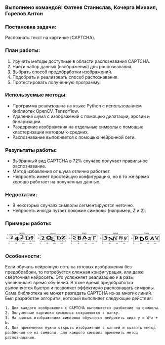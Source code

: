 ### Выполнено командой: Фатеев Станислав, Кочерга Михаил, Горелов Антон

###  Постановка задачи:
Распознать текст на картинке (CAPTCHA).

### План работы:

1. Изучить методы доступные в области распознавания CAPTCHA.
2. Найти набор данных (изображения) для распознавания.
3. Выбрать способ предобработки изображений.
4. Подобрать и реализовать способ распознавания.
5. Протестировать полученную программу.

### Используемые методы:

* Программа реализована на языке Python с использованием библиотек OpenCV, Tensorflow.
* Удаление шума с изображений с помощью дилатации, эрозии и бинаризации.
* Раздерение изображения на отдельные символы с помощью кластеризации методом k-средних.
* Распознавание выполняется с помощью нейронной сети.

### Результаты работы:

* Выбранный вид CAPTCHA в 72% случаев получает правильное распознавание.
* Метод избавления от шума отлично работает.
* Нейросеть имеет простейшую конфигурацию, но в то же время хорошо работает на полученных данных.

### Недостатки:

* В некоторых случаях символы сегментируются неточно.
* Нейросеть иногда путает похожие символы (например, Z и 2).

### Примеры работы:

![](/img/index.png)

### Особенности:

Если обучать нейронную сеть на готовых изображения без предобрабоки, то потребуется сложная конфигурация, или даже сверточная нейросеть. Это усложняет реализацию и в разы увеличивает время обучения. В тоже время предобработка выполняется быстро и позволяет эффективно распознавать символы. Сама библиотека не может разгадать CAPTCHA из-за многих линий.
Был разработан алгоритм, который выполняет следующие действия:

    1. Для каждого изображения с CAPTCHA выполняется разбиение на символы.
    2. Полученные картинки символов сохраняются в папку.
    3. На данных изображениях символов обучается нейросеть вида y = W*x + b.
    4. Для применения нужно открыть изображение с капчей и вызвать метод разбиения ее на символы, для каждого символа применить метод распознавания.
